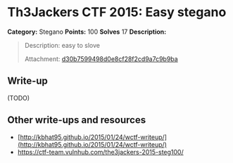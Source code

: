 # Th3Jackers CTF 2015: Easy stegano

**Category:** Stegano
**Points:** 100
**Solves** 17
**Description:**

> Description: easy to slove
>
> Attachment: [d30b7599498d0e8cf28f2cd9a7c9b9ba](d30b7599498d0e8cf28f2cd9a7c9b9ba)

## Write-up

(TODO)

## Other write-ups and resources

* [http://kbhat95.github.io/2015/01/24/wctf-writeup/](http://kbhat95.github.io/2015/01/24/wctf-writeup/)
* <https://ctf-team.vulnhub.com/the3jackers-2015-steg100/>
